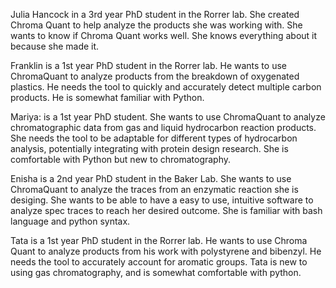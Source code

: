 Julia Hancock in a 3rd year PhD student in the Rorrer lab. She created Chroma Quant to help analyze the products she was working with. She wants to know if Chroma Quant works well. She knows everything about it because she made it. 

Franklin is a 1st year PhD student in the Rorrer lab. He wants to use ChromaQuant to analyze products from the breakdown of oxygenated plastics. He needs the tool to quickly and accurately detect multiple carbon products. He is somewhat familiar with Python. 

Mariya: is a 1st year PhD student. She wants to use ChromaQuant to analyze chromatographic data from gas and liquid hydrocarbon reaction products. She needs the tool to be adaptable for different types of hydrocarbon analysis, potentially integrating with protein design research. She is comfortable with Python but new to chromatography. 

Enisha is a 2nd year PhD student in the Baker Lab. She wants to use ChromaQuant to analyze the traces from an enzymatic reaction she is desiging. She wants to be able to have a easy to use, intuitive software to analyze spec traces to reach her desired outcome. She is familiar with bash language and python syntax. 

Tata is a 1st year PhD student in the Rorrer lab. He wants to use Chroma Quant to analyze products from his work with polystyrene and bibenzyl. He needs the tool to accurately account for aromatic groups. Tata is new to using gas chromatography, and is somewhat comfortable with python. 
